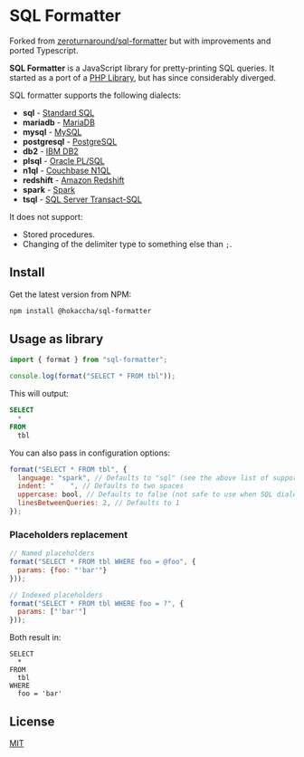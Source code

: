 # SQL Formatter

Forked from [zeroturnaround/sql-formatter](https://github.com/zeroturnaround/sql-formatter) but with improvements and ported Typescript.

**SQL Formatter** is a JavaScript library for pretty-printing SQL queries.
It started as a port of a [PHP Library](https://github.com/jdorn/sql-formatter), but has since considerably diverged.

SQL formatter supports the following dialects:

- **sql** - [Standard SQL](https://en.wikipedia.org/wiki/SQL:2011)
- **mariadb** - [MariaDB](https://mariadb.com/)
- **mysql** - [MySQL](https://mariadb.com/)
- **postgresql** - [PostgreSQL](https://www.postgresql.org/)
- **db2** - [IBM DB2](https://www.ibm.com/analytics/us/en/technology/db2/)
- **plsql** - [Oracle PL/SQL](https://www.oracle.com/database/technologies/appdev/plsql.html)
- **n1ql** - [Couchbase N1QL](http://www.couchbase.com/n1ql)
- **redshift** - [Amazon Redshift](https://docs.aws.amazon.com/redshift/latest/dg/cm_chap_SQLCommandRef.html)
- **spark** - [Spark](https://spark.apache.org/docs/latest/api/sql/index.html)
- **tsql** - [SQL Server Transact-SQL](https://docs.microsoft.com/en-us/sql/sql-server/)

It does not support:

- Stored procedures.
- Changing of the delimiter type to something else than `;`.

## Install

Get the latest version from NPM:

```sh
npm install @hokaccha/sql-formatter
```

## Usage as library

```js
import { format } from "sql-formatter";

console.log(format("SELECT * FROM tbl"));
```

This will output:

```sql
SELECT
  *
FROM
  tbl
```

You can also pass in configuration options:

```js
format("SELECT * FROM tbl", {
  language: "spark", // Defaults to "sql" (see the above list of supported dialects)
  indent: "    ", // Defaults to two spaces
  uppercase: bool, // Defaults to false (not safe to use when SQL dialect has case-sensitive identifiers)
  linesBetweenQueries: 2, // Defaults to 1
});
```

### Placeholders replacement

```js
// Named placeholders
format("SELECT * FROM tbl WHERE foo = @foo", {
  params: {foo: "'bar'"}
}));

// Indexed placeholders
format("SELECT * FROM tbl WHERE foo = ?", {
  params: ["'bar'"]
}));
```

Both result in:

```
SELECT
  *
FROM
  tbl
WHERE
  foo = 'bar'
```

## License

[MIT](https://github.com/hokaccha/sql-formatter/blob/main/LICENSE)
